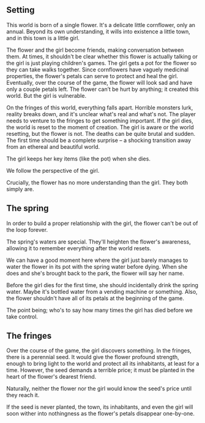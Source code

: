 ## Setting

This world is born of a single flower. It's a delicate little cornflower, only an annual. Beyond its own understanding, it wills into existence a little town, and in this town is a little girl.

The flower and the girl become friends, making conversation between them. At times, it shouldn't be clear whether this flower is actually talking or the girl is just playing children's games.
The girl gets a pot for the flower so they can take walks together.
Since cornflowers have vaguely medicinal properties, the flower's petals can serve to protect and heal the girl. Eventually, over the course of the game, the flower will look sad and have only a couple petals left.
The flower can’t be hurt by anything; it created this world. But the girl is vulnerable.

On the fringes of this world, everything falls apart. Horrible monsters lurk, reality breaks down, and it's unclear what's real and what's not. The player needs to venture to the fringes to get something important. If the girl dies, the world is reset to the moment of creation. The girl is aware or the world resetting, but the flower is not. The deaths can be quite brutal and sudden. The first time should be a complete surprise – a shocking transition away from an ethereal and beautiful world.

The girl keeps her key items (like the pot) when she dies.

We follow the perspective of the girl.

Crucially, the flower has no more understanding than the girl. They both simply are.

## The spring

In order to build a proper relationship with the girl, the flower can't be out of the loop forever.

The spring's waters are special. They'll heighten the flower's awareness, allowing it to remember everything after the world resets.

We can have a good moment here where the girl just barely manages to water the flower in its pot with the spring water before dying. When she does and she's brought back to the park, the flower will say her name.

Before the girl dies for the first time, she should incidentally drink the spring water. Maybe it's bottled water from a vending machine or something. Also, the flower shouldn't have all of its petals at the beginning of the game.

The point being; who's to say how many times the girl has died before we take control.

## The fringes

Over the course of the game, the girl discovers something. In the fringes, there is a perennial seed. It would give the flower profound strength, enough to bring light to the world and protect all its inhabitants, at least for a time. However, the seed demands a terrible price; it must be planted in the heart of the flower's dearest friend.

Naturally, neither the flower nor the girl would know the seed's price until they reach it.

If the seed is never planted, the town, its inhabitants, and even the girl will soon wither into nothingness as the flower's petals disappear one-by-one.
